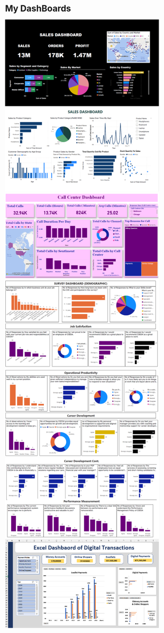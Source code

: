 # My DashBoards
<img src='https://raw.githubusercontent.com/alicapri02/ALI_ISMAIL/main/My%20DASHBOARD.png' />
<img src='https://github.com/alicapri02/ALI_ISMAIL/blob/main/Sales%20Dashboard%202.png' />
<img src='https://github.com/alicapri02/ALI_ISMAIL/blob/main/Call%20Center%20Dashboard.png' />
<img src='https://github.com/alicapri02/ALI_ISMAIL/blob/main/Survey%20Dashboard%20part(a).png' />
<img src='https://github.com/alicapri02/ALI_ISMAIL/blob/main/Survey%20Dashboard%20part%20(b).png' />
<img src='https://github.com/alicapri02/ALI_ISMAIL/blob/main/Survey%20Dashbaord%20(Part%20c).png' />
<img src='https://github.com/alicapri02/ALI_ISMAIL/blob/main/Excel%20Dashboard.png' />
